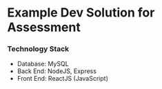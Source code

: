 # Example Dev Solution for Assessment
### Technology Stack
- Database: MySQL<br />
- Back End: NodeJS, Express<br />
- Front End: ReactJS (JavaScript)